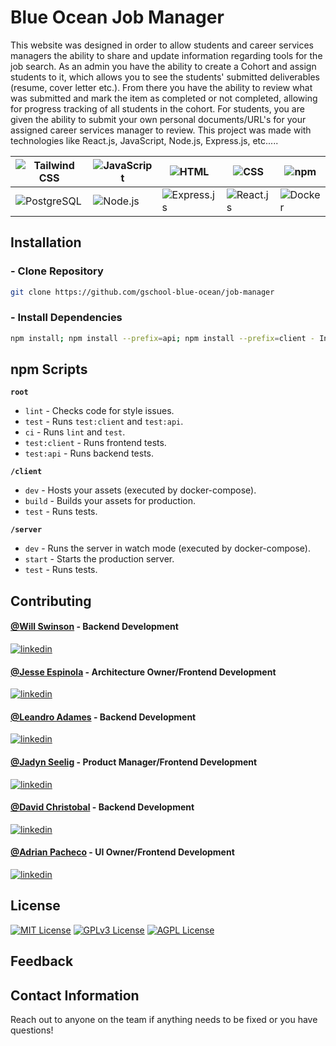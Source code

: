 
# Blue Ocean Job Manager

This website was designed in order to allow students and career services managers the ability to share and update information regarding tools for the job search. As an admin you have the ability to create a Cohort and assign students to it, which allows you to see the students' submitted deliverables (resume, cover letter etc.). From there you have the ability to review what was submitted and mark the item as completed or not completed, allowing for progress tracking of all students in the cohort. For students, you are given the ability to submit your own personal documents/URL's for your assigned career services manager to review. This project was made with technologies like React.js, JavaScript, Node.js, Express.js, etc..... 




| ![Tailwind CSS](https://img.shields.io/badge/-Tailwind_CSS-38B2AC?logo=tailwind-css&logoColor=white) | ![JavaScript](https://img.shields.io/badge/-JavaScript-F7DF1E?logo=javascript&logoColor=black) | ![HTML](https://img.shields.io/badge/-HTML-E34F26?logo=html5&logoColor=white)               | ![CSS](https://img.shields.io/badge/-CSS-1572B6?logo=css3&logoColor=white)            | ![npm](https://img.shields.io/badge/-npm-CB3837?logo=npm&logoColor=white)       |
| ---------------------------------------------------------------------------------------------------- | ---------------------------------------------------------------------------------------------- | ------------------------------------------------------------------------------------------- | ------------------------------------------------------------------------------------- | ------------------------------------------------------------------------------- |
| ![PostgreSQL](https://img.shields.io/badge/-PostgreSQL-336791?logo=postgresql&logoColor=white)       | ![Node.js](https://img.shields.io/badge/-Node.js-339933?logo=node.js&logoColor=white)          | ![Express.js](https://img.shields.io/badge/-Express.js-000000?logo=express&logoColor=white) | ![React.js](https://img.shields.io/badge/-React.js-61DAFB?logo=react&logoColor=black) | ![Docker](https://img.shields.io/badge/-Docker-2496ED?logo=docker&logoColor=white)

## Installation

### - Clone Repository

```sh { vsls_cell_id=0e8f10a2-6304-4a5b-8c16-f338c7b5c891 }
git clone https://github.com/gschool-blue-ocean/job-manager
```

### - Install Dependencies

```sh { vsls_cell_id=df09f8c4-89ee-4bbb-ad41-2b0bc00c8363 }
npm install; npm install --prefix=api; npm install --prefix=client - Install all dependencies.
```

## npm Scripts

**`root`**

- `lint` - Checks code for style issues.
- `test` - Runs `test:client` and `test:api`.
- `ci` - Runs `lint` and `test`.
- `test:client` - Runs frontend tests.
- `test:api` - Runs backend tests.

**`/client`**

- `dev` - Hosts your assets (executed by docker-compose).
- `build` - Builds your assets for production.
- `test` - Runs tests.

**`/server`**

- `dev` - Runs the server in watch mode (executed by docker-compose).
- `start` - Starts the production server.
- `test` - Runs tests.
    
## Contributing

#### [@Will Swinson](https://github.com/Will-Swinson) - Backend Development



[![linkedin](https://img.shields.io/badge/linkedin-0A66C2?style=for-the-badge&logo=linkedin&logoColor=white)](https://www.linkedin.com/in/will-swinson?miniProfileUrn=urn%3Ali%3Afs_miniProfile%3AACoAADA_6moBAs4bH9WsxlCx8IW6CWBvxjbc3nQ&lipi=urn%3Ali%3Apage%3Ad_flagship3_search_srp_all%3BDoyb%2FQ5BTHew3hHWZ4MLcQ%3D%3D)



#### [@Jesse Espinola](https://github.com/Jespinola777) - Architecture Owner/Frontend Development



[![linkedin](https://img.shields.io/badge/linkedin-0A66C2?style=for-the-badge&logo=linkedin&logoColor=white)](https://www.linkedin.com/in/jesse-espinola?miniProfileUrn=urn%3Ali%3Afs_miniProfile%3AACoAADsFuiEBiOacLwTxtRFY1Maf8KL7qj-YRcY&lipi=urn%3Ali%3Apage%3Ad_flagship3_search_srp_all%3Bg7znN0ZATe6WDN%2BI06meqA%3D%3D)



#### [@Leandro Adames](https://github.com/leandroadames) - Backend Development



[![linkedin](https://img.shields.io/badge/linkedin-0A66C2?style=for-the-badge&logo=linkedin&logoColor=white)](https://www.linkedin.com/in/leandro-adames-908792258?miniProfileUrn=urn%3Ali%3Afs_miniProfile%3AACoAAD95v5gBsCVJONL5Hf-G-oBFV8VhGzIE8nc&lipi=urn%3Ali%3Apage%3Ad_flagship3_search_srp_all%3BJIslI5GuQkWa2JXvWxr0jw%3D%3D)



#### [@Jadyn Seelig](https://github.com/Seeligjn) - Product Manager/Frontend Development



[![linkedin](https://img.shields.io/badge/linkedin-0A66C2?style=for-the-badge&logo=linkedin&logoColor=white)](https://www.linkedin.com/in/jadyn-seelig?miniProfileUrn=urn%3Ali%3Afs_miniProfile%3AACoAADqImW8BWZ23r76tKWOky7Se3C9kgEc3GGw&lipi=urn%3Ali%3Apage%3Ad_flagship3_search_srp_all%3BliAlUr7xQfKIivmvgWvtYg%3D%3D)



#### [@David Christobal](https://github.com/alexctb14) - Backend Development



[![linkedin](https://img.shields.io/badge/linkedin-0A66C2?style=for-the-badge&logo=linkedin&logoColor=white)](https://www.linkedin.com/in/david-christobal?miniProfileUrn=urn%3Ali%3Afs_miniProfile%3AACoAAEEda0QBUMFj3CW9sVNz0cHSNmQs_m_l-z8&lipi=urn%3Ali%3Apage%3Ad_flagship3_search_srp_all%3B2soacJKURmCDgxsS1AKnOw%3D%3D)



#### [@Adrian Pacheco](https://github.com/niodrane25) - UI Owner/Frontend Development



[![linkedin](https://img.shields.io/badge/linkedin-0A66C2?style=for-the-badge&logo=linkedin&logoColor=white)](https://www.linkedin.com/in/adrian-h-pacheco?miniProfileUrn=urn%3Ali%3Afs_miniProfile%3AACoAADrVImYBUaHuR9Xyk0FOGbheevAjJcfh4ig&lipi=urn%3Ali%3Apage%3Ad_flagship3_search_srp_all%3BgaWWRf%2BnR5ep3ECpZVGZlw%3D%3D)



## License

[![MIT License](https://img.shields.io/badge/License-MIT-green.svg)](https://choosealicense.com/licenses/mit/)
[![GPLv3 License](https://img.shields.io/badge/License-GPL%20v3-yellow.svg)](https://opensource.org/licenses/)
[![AGPL License](https://img.shields.io/badge/license-AGPL-blue.svg)](http://www.gnu.org/licenses/agpl-3.0)

## Feedback

## Contact Information

Reach out to anyone on the team if anything needs to be fixed or you have questions!
